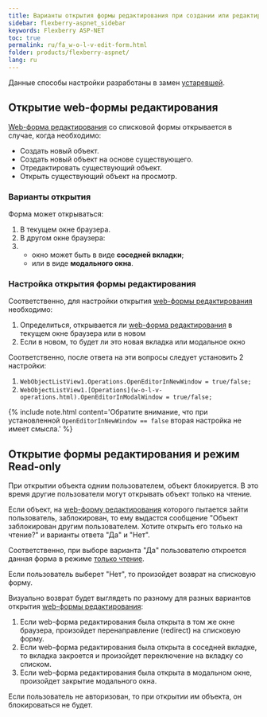 ```yaml
---
title: Варианты открытия формы редактирования при создании или редактировании объекта в WOLV
sidebar: flexberry-aspnet_sidebar
keywords: Flexberry ASP-NET
toc: true
permalink: ru/fa_w-o-l-v-edit-form.html
folder: products/flexberry-aspnet/
lang: ru
---
```


Данные способы настройки разработаны в замен [устаревшей](thick-box-click-in-row.html).

## Открытие web-формы редактирования

[Web-форма редактирования](fa_web-edit-form.html) со списковой формы открывается в случае, когда необходимо:

* Создать новый объект.
* Создать новый объект на основе существующего.
* Отредактировать существующий объект.
* Открыть существующий объект на просмотр.

### Варианты открытия

Форма может открываться:

1. В текущем окне браузера.
2. В другом окне браузера:
3.
    * окно может быть в виде **соседней вкладки**;
    * или в виде **модального окна**.

### Настройка открытия формы редактирования

Соответственно, для настройки открытия [web-формы редактирования](fa_web-edit-form.html) необходимо:

1. Определиться, открывается ли [web-форма редактирования](fa_web-edit-form.html) в текущем окне браузера или в новом
2. Если в новом, то будет ли это новая вкладка или модальное окно

Соответственно, после ответа на эти вопросы следует установить 2 настройки:

1. `WebObjectListView1.Operations.OpenEditorInNewWindow = true/false;`
2. `WebObjectListView1.[Operations](w-o-l-v-operations.html).OpenEditorInModalWindow = true/false;`

{% include note.html content='Обратите внимание, что при установленной `OpenEditorInNewWindow == false` вторая настройка не имеет смысла.' %}

## Открытие формы редактирования и режим Read-only

При открытии объекта одним пользователем, объект блокируется. В это время другие пользователи могут открывать объект только на чтение. 

Если объект, на [web-форму редактирования](fa_web-edit-form.html) которого пытается зайти пользователь, заблокирован, то ему выдастся сообщение
"Объект заблокирован другим пользователем. Хотите открыть его только на чтение?" и варианты ответа "Да" и "Нет".

Соответственно, при выборе варианта "Да" пользователю откроется данная форма в режиме [только чтение](read-only-web.html).

Если пользователь выберет "Нет", то произойдет возврат на списковую форму.

Визуально возврат будет выглядеть по разному для разных вариантов открытия [web-формы редактирования](fa_web-edit-form.html):

1. Если web-форма редактирования была открыта в том же окне браузера, произойдет перенаправление (redirect) на списковую форму.
2. Если web-форма редактирования была открыта в соседней вкладке, то вкладка закроется и произойдет переключение на вкладку со списком.
3. Если web-форма редактирования была открыта в модальном окне, произойдет закрытие модального окна.

Если пользователь не авторизован, то при открытии им объекта, он блокироваться не будет. 

